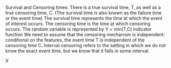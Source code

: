 Survival and Censoring times: There is a true survival time, T, as well as a true censoring time, C. (The survival time is also known as the failure time or the event time) 
The survival time represents the time at which the event of interest occurs. The censoring time is the time at which censoring occurs. 
The random variable is represented by Y = min(T,C) indicator function 
We need to assume that the censoring mechanism is independent: conditional on the features, the event time T is independent of the censoring time C. 
Interval censoring refers to the setting in which we do not know the exact event time, but we know that it falls in some interval.

$X$